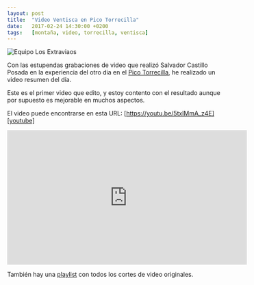 ```yaml
---
layout: post
title:  "Video Ventisca en Pico Torrecilla"
date:   2017-02-24 14:30:00 +0200
tags:	[montaña, video, torrecilla, ventisca]
---
```


![Equipo Los Extraviaos][grupo]

Con las estupendas grabaciones de video que realizó Salvador Castillo Posada
en la experiencia del otro dia en el [Pico Torrecilla][post], he realizado un
video resumen del día.

Este es el primer video que edito, y estoy contento con el resultado aunque
por supuesto es mejorable en muchos aspectos.

<!--more-->

El video puede encontrarse en esta URL: [https://youtu.be/5txlMmA_z4E][youtube]

<div class="iframeWrapper">
<iframe width="560" height="315" src="https://www.youtube.com/embed/5txlMmA_z4E"
	frameborder="0" allowfullscreen></iframe>
</div>

También hay una [playlist][playlist] con todos los cortes de video originales.

[grupo]:		{{site.url}}/assets/20170211-04_salvadorcastillo_torrecilla.jpeg
[post]:			{{site.url}}/2017/02/12/aventura-limite-invernal.html
[youtube]:		https://youtu.be/5txlMmA_z4E
[playlist]:		https://www.youtube.com/watch?v=CMFcf4c4yIM&list=PLl_fK7dUYicNF4GiFR3Ll0Ti8_cueAlai

